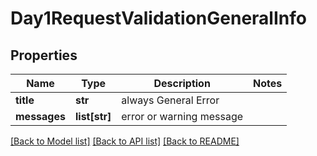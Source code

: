 # Day1RequestValidationGeneralInfo

## Properties
Name | Type | Description | Notes
------------ | ------------- | ------------- | -------------
**title** | **str** | always General Error | 
**messages** | **list[str]** | error or warning message | 

[[Back to Model list]](../README.md#documentation-for-models) [[Back to API list]](../README.md#documentation-for-api-endpoints) [[Back to README]](../README.md)

